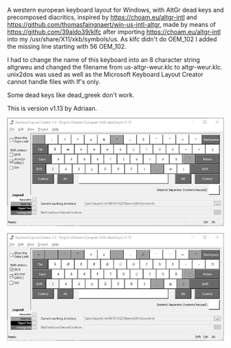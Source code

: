 A western european keyboard layout for Windows, with AltGr dead keys and precomposed diacritics, inspired by https://choam.eu/altgr-intl and https://github.com/thomasfaingnaert/win-us-intl-altgr, made by means of https://github.com/39aldo39/klfc after importing https://choam.eu/altgr-intl into my /usr/share/X11/xkb/symbols/us.  As klfc didn't do OEM_102 I added the missing line starting with 56 OEM_102.

I had to change the name of this keyboard into an 8 character string altgrweu and changed the filename from us-altgr-weur.klc to altgr-weur.klc.  unix2dos was used as well as the Microsoft Keyboard Layout Creator cannot handle files with lf's only.

Some dead keys like dead_greek don't work.

This is version v1.13 by Adriaan.

![AltGrg](AltGr.jpg)

![Shift+AltGr](ShiftAltGr.jpg)
